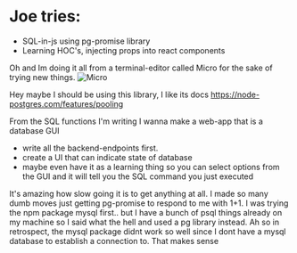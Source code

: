 # Joe tries:
- SQL-in-js using pg-promise library
- Learning HOC's, injecting props into react components

Oh and Im doing it all from a terminal-editor called Micro for the sake of trying new things.
![Micro](http://oi67.tinypic.com/156z69e.jpg)

Hey maybe I should be using this library, I like its docs https://node-postgres.com/features/pooling

From the SQL functions I'm writing I wanna make a web-app that is a database GUI
- write all the backend-endpoints first.
- create a UI that can indicate state of database
- maybe even have it as a learning thing so you can select options from the GUI and it will tell you the SQL command you just executed

It's amazing how slow going it is to get anything at all. I made so many dumb moves just getting pg-promise to respond to me with 1+1.
I was trying the npm package mysql first.. but I have a bunch of psql things already on my machine so I said what the hell and used a pg library instead.
Ah so in retrospect, the mysql package didnt work so well since I dont have a mysql database to establish a connection to. That makes sense
